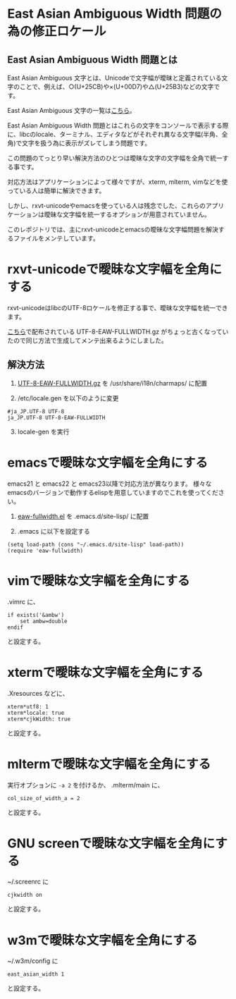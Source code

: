 # East Asian Ambiguous Width 問題の為の修正ロケール

## East Asian Ambiguous Width 問題とは

East Asian Ambiguous 文字とは、Unicodeで文字幅が曖昧と定義されている文字のことで、例えば、○(U+25CB)や×(U+00D7)や△(U+25B3)などの文字です。

East Asian Ambiguous 文字の一覧は[こちら](https://raw.githubusercontent.com/hamano/locale-eaw/master/EastAsianAmbiguous.txt)。

East Asian Ambiguous Width 問題とはこれらの文字をコンソールで表示する際に、libcのlocale、ターミナル、エディタなどがそれぞれ異なる文字幅(半角、全角)で文字を扱う為に表示がズレてしまう問題です。

この問題のてっとり早い解決方法のひとつは曖昧な文字の文字幅を全角で統一する事です。

対応方法はアプリケーションによって様々ですが、xterm, mlterm, vimなどを使っている人は簡単に解決できます。

しかし、rxvt-unicodeやemacsを使っている人は残念でした、これらのアプリケーションは曖昧な文字幅を統一するオプションが用意されていません。

このレポジトリでは、主にrxvt-unicodeとemacsの曖昧な文字幅問題を解決するファイルをメンテしています。

#  rxvt-unicodeで曖昧な文字幅を全角にする

rxvt-unicodeはlibcのUTF-8ロケールを修正する事で、曖昧な文字幅を統一できます。

[こちら](http://vdr.jp/d/20070322.html)で配布されている UTF-8-EAW-FULLWIDTH.gz がちょっと古くなっていたので同じ方法で生成してメンテ出来るようにしました。

## 解決方法

1. [UTF-8-EAW-FULLWIDTH.gz](https://raw.githubusercontent.com/hamano/locale-eaw/master/UTF-8-EAW-FULLWIDTH.gz) を /usr/share/i18n/charmaps/ に配置

2. /etc/locale.gen を以下のように変更
~~~
#ja_JP.UTF-8 UTF-8
ja_JP.UTF-8 UTF-8-EAW-FULLWIDTH
~~~

3. locale-gen を実行

# emacsで曖昧な文字幅を全角にする

emacs21 と emacs22 と emacs23以降で対応方法が異なります。
様々なemacsのバージョンで動作するelispを用意していますのでこれを使ってください。

1. [eaw-fullwidth.el](https://raw.githubusercontent.com/hamano/locale-eaw/master/eaw-fullwidth.el) を .emacs.d/site-lisp/ に配置

2. .emacs に以下を設定する

~~~
(setq load-path (cons "~/.emacs.d/site-lisp" load-path))
(require 'eaw-fullwidth)
~~~

# vimで曖昧な文字幅を全角にする

.vimrc に、
~~~
if exists('&ambw')
    set ambw=double
endif
~~~
と設定する。

# xtermで曖昧な文字幅を全角にする

.Xresources などに、
~~~
xterm*utf8: 1
xterm*locale: true
xterm*cjkWidth: true
~~~
と設定する。

# mltermで曖昧な文字幅を全角にする

実行オプションに `-a 2` を付けるか、
.mlterm/main に、
~~~
col_size_of_width_a = 2
~~~
と設定する。

# GNU screenで曖昧な文字幅を全角にする
~/.screenrc に
~~~
cjkwidth on
~~~
と設定する。

# w3mで曖昧な文字幅を全角にする

~/.w3m/config に
~~~
east_asian_width 1
~~~
と設定する。
